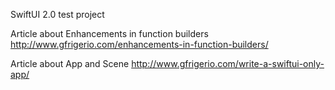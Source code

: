 SwiftUI 2.0 test project


Article about Enhancements in function builders
http://www.gfrigerio.com/enhancements-in-function-builders/

Article about App and Scene
http://www.gfrigerio.com/write-a-swiftui-only-app/
